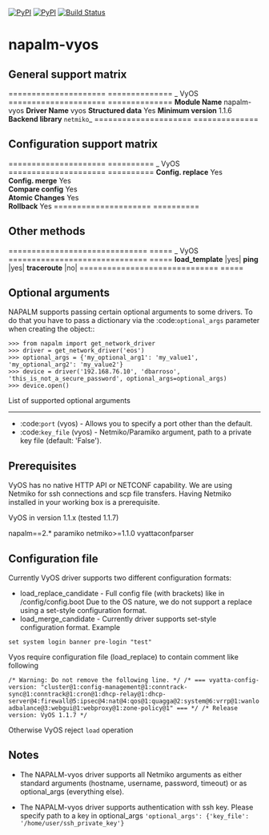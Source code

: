 [![PyPI](https://img.shields.io/pypi/v/napalm-vyos.svg)](https://pypi.python.org/pypi/napalm-vyos)
[![PyPI](https://img.shields.io/pypi/dm/napalm-vyos.svg)](https://pypi.python.org/pypi/napalm-vyos)
[![Build Status](https://travis-ci.org/napalm-automation-community/napalm-vyos.svg?branch=master)](https://travis-ci.org/napalm-automation-community/napalm-vyos)

# napalm-vyos


General support matrix
----------------------

 =====================  ==============
 _                         VyOS
 =====================  ==============
 **Module Name**         napalm-vyos
 **Driver Name**         vyos
 **Structured data**     Yes
 **Minimum version**     1.1.6
 **Backend library**     `netmiko`_
 =====================  ==============

Configuration support matrix
----------------------------

=====================   ==========
_                       VyOS       
=====================   ==========
**Config. replace**     Yes       
**Config. merge**       Yes       
**Compare config**      Yes       
**Atomic Changes**      Yes       
**Rollback**            Yes
=====================   ==========


Other methods
-------------

============================== =====
_                               VyOS 
============================== =====
**load_template**              |yes|
**ping**                       |yes| 
**traceroute**                 |no|
============================== =====


Optional arguments
------------------

NAPALM supports passing certain optional arguments to some drivers. To do that you have to pass a dictionary via the
:code:`optional_args` parameter when creating the object::

    >>> from napalm import get_network_driver
    >>> driver = get_network_driver('eos')
    >>> optional_args = {'my_optional_arg1': 'my_value1', 'my_optional_arg2': 'my_value2'}
    >>> device = driver('192.168.76.10', 'dbarroso', 'this_is_not_a_secure_password', optional_args=optional_args)
    >>> device.open()

List of supported optional arguments
____________________________________

* :code:`port` (vyos) - Allows you to specify a port other than the default.
* :code:`key_file` (vyos) - Netmiko/Paramiko argument, path to a private key file (default: 'False').



Prerequisites
-------------


VyOS has no native HTTP API or NETCONF capability.
We are using Netmiko for ssh connections and scp file transfers.
Having Netmiko installed in your working box is a prerequisite.

VyOS in version 1.1.x (tested 1.1.7)

napalm==2.*
paramiko
netmiko>=1.1.0
vyattaconfparser



Configuration file
------------------

Currently VyOS driver supports two different configuration formats:
* load_replace_candidate - Full config file (with brackets) like in /config/config.boot
Due to the OS nature,  we do not support a replace using
a set-style configuration format.
* load_merge_candidate - Currently driver supports set-style configuration format.
Example

`set system login banner pre-login "test"`

Vyos require configuration file (load_replace) to contain comment like following

`/* Warning: Do not remove the following line. */
/* === vyatta-config-version: "cluster@1:config-management@1:conntrack-sync@1:conntrack@1:cron@1:dhcp-relay@1:dhcp-server@4:firewall@5:ipsec@4:nat@4:qos@1:quagga@2:system@6:vrrp@1:wanloadbalance@3:webgui@1:webproxy@1:zone-policy@1" === */
/* Release version: VyOS 1.1.7 */`

Otherwise VyOS reject `load` operation

Notes
------------------
* The NAPALM-vyos driver supports all Netmiko arguments as either standard arguments (hostname, username, password, timeout) or as optional_args (everything else).

* The NAPALM-vyos driver supports authentication with ssh key. Please specify path to a key in optional_args
`'optional_args': {'key_file': '/home/user/ssh_private_key'}`
